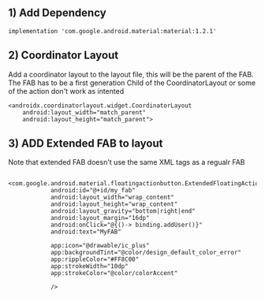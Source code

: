 ## 1) Add Dependency
```
implementation 'com.google.android.material:material:1.2.1'
```

## 2) Coordinator Layout
Add a coordinator layout to the layout file, this will be the parent of the FAB. The FAB has to be a first generation Child of the CoordinatorLayout or some of the action don't work as intented
```
<androidx.coordinatorlayout.widget.CoordinatorLayout
    android:layout_width="match_parent"
    android:layout_height="match_parent">
```

## 3) ADD Extended FAB to layout
Note that extended FAB doesn't use the same XML  tags as a regualr FAB
```
        <com.google.android.material.floatingactionbutton.ExtendedFloatingActionButton
            android:id="@+id/my_fab"
            android:layout_width="wrap_content"
            android:layout_height="wrap_content"
            android:layout_gravity="bottom|right|end"
            android:layout_margin="16dp"
            android:onClick="@{()-> binding.addUser()}"
            android:text="MyFAB"

            app:icon="@drawable/ic_plus"
            app:backgroundTint="@color/design_default_color_error"
            app:rippleColor="#FF8C00"
            app:strokeWidth="10dp"
            app:strokeColor="@color/colorAccent"

            />


```

